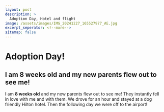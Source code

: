 ```yaml
---
layout: post
description: > 
  Adoption Day, Hotel and flight
image: /assets/images/IMG_20241227_165527977_AE.jpg
excerpt_seperator: <!--more-->
sitemap: false
---
```


# Adoption Day!
## I am 8 weeks old and my new parents flew out to see me! 

I am **8 weeks old** and my new parents flew out to see me!  They instantly fell in love with me and with them. We drove for an hour and stayed at a dog friendly Hilton hotel. Then the following day we were off to the airport!